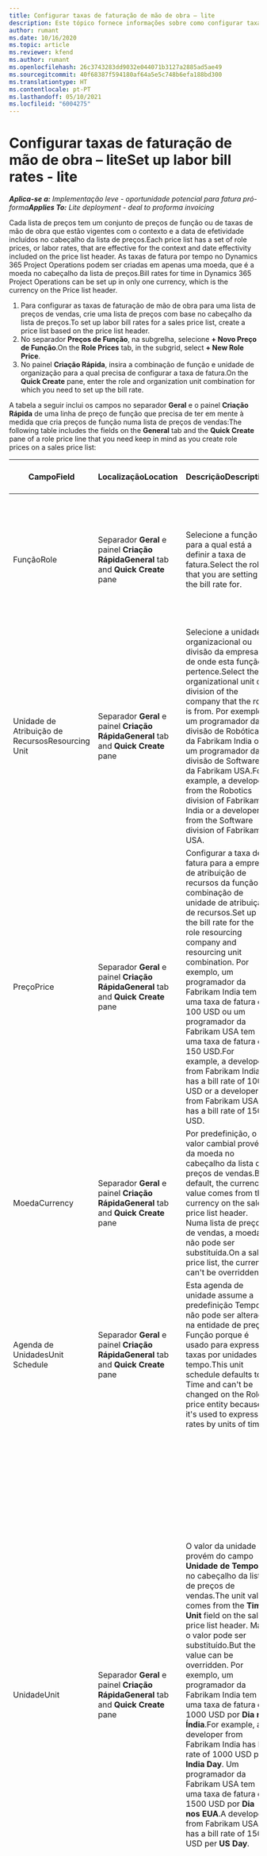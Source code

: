 ```yaml
---
title: Configurar taxas de faturação de mão de obra – lite
description: Este tópico fornece informações sobre como configurar taxas de faturação de mão de obra no Project Operations.
author: rumant
ms.date: 10/16/2020
ms.topic: article
ms.reviewer: kfend
ms.author: rumant
ms.openlocfilehash: 26c3743283dd9032e044071b3127a2885ad5ae49
ms.sourcegitcommit: 40f68387f594180af64a5e5c748b6efa188bd300
ms.translationtype: HT
ms.contentlocale: pt-PT
ms.lasthandoff: 05/10/2021
ms.locfileid: "6004275"
---
```

# <a name="set-up-labor-bill-rates---lite"></a><span data-ttu-id="151b2-103">Configurar taxas de faturação de mão de obra – lite</span><span class="sxs-lookup"><span data-stu-id="151b2-103">Set up labor bill rates - lite</span></span>

<span data-ttu-id="151b2-104">_**Aplica-se a:** Implementação leve - oportunidade potencial para fatura pró-forma_</span><span class="sxs-lookup"><span data-stu-id="151b2-104">_**Applies To:** Lite deployment - deal to proforma invoicing_</span></span>

<span data-ttu-id="151b2-105">Cada lista de preços tem um conjunto de preços de função ou de taxas de mão de obra que estão vigentes com o contexto e a data de efetividade incluídos no cabeçalho da lista de preços.</span><span class="sxs-lookup"><span data-stu-id="151b2-105">Each price list has a set of role prices, or labor rates, that are effective for the context and date effectivity included on the price list header.</span></span> <span data-ttu-id="151b2-106">As taxas de fatura por tempo no Dynamics 365 Project Operations podem ser criadas em apenas uma moeda, que é a moeda no cabeçalho da lista de preços.</span><span class="sxs-lookup"><span data-stu-id="151b2-106">Bill rates for time in Dynamics 365 Project Operations can be set up in only one currency, which is the currency on the Price list header.</span></span>

1. <span data-ttu-id="151b2-107">Para configurar as taxas de faturação de mão de obra para uma lista de preços de vendas, crie uma lista de preços com base no cabeçalho da lista de preços.</span><span class="sxs-lookup"><span data-stu-id="151b2-107">To set up labor bill rates for a sales price list, create a price list based on the price list header.</span></span> 
2. <span data-ttu-id="151b2-108">No separador **Preços de Função**, na subgrelha, selecione **+ Novo Preço de Função**.</span><span class="sxs-lookup"><span data-stu-id="151b2-108">On the **Role Prices** tab, in the subgrid, select **+ New Role Price**.</span></span> 
3. <span data-ttu-id="151b2-109">No painel **Criação Rápida**, insira a combinação de função e unidade de organização para a qual precisa de configurar a taxa de fatura.</span><span class="sxs-lookup"><span data-stu-id="151b2-109">On the **Quick Create** pane, enter the role and organization unit combination for which you need to set up the bill rate.</span></span>

  <span data-ttu-id="151b2-110">A tabela a seguir inclui os campos no separador **Geral** e o painel **Criação Rápida** de uma linha de preço de função que precisa de ter em mente à medida que cria preços de função numa lista de preços de vendas:</span><span class="sxs-lookup"><span data-stu-id="151b2-110">The following table includes the fields on the **General** tab and the **Quick Create** pane of a role price line that you need keep in mind as you create role prices on a sales price list:</span></span>

  | <span data-ttu-id="151b2-111">Campo</span><span class="sxs-lookup"><span data-stu-id="151b2-111">Field</span></span> | <span data-ttu-id="151b2-112">Localização</span><span class="sxs-lookup"><span data-stu-id="151b2-112">Location</span></span> | <span data-ttu-id="151b2-113">Descrição</span><span class="sxs-lookup"><span data-stu-id="151b2-113">Description</span></span> | <span data-ttu-id="151b2-114">Impacto a jusante</span><span class="sxs-lookup"><span data-stu-id="151b2-114">Downstream impact</span></span> |
  | --- | --- | --- | --- |
  | <span data-ttu-id="151b2-115">Função</span><span class="sxs-lookup"><span data-stu-id="151b2-115">Role</span></span> | <span data-ttu-id="151b2-116">Separador **Geral** e painel **Criação Rápida**</span><span class="sxs-lookup"><span data-stu-id="151b2-116">**General** tab and **Quick Create** pane</span></span> | <span data-ttu-id="151b2-117">Selecione a função para a qual está a definir a taxa de fatura.</span><span class="sxs-lookup"><span data-stu-id="151b2-117">Select the role that you are setting the bill rate for.</span></span> | <span data-ttu-id="151b2-118">A função na estimativa de entrada ou real será igualada contra esta linha para assumir a predefinição da taxa de fatura da função.</span><span class="sxs-lookup"><span data-stu-id="151b2-118">Role on the incoming estimate or actual will be matched against this line to default bill rate of the role.</span></span> |
  | <span data-ttu-id="151b2-119">Unidade de Atribuição de Recursos</span><span class="sxs-lookup"><span data-stu-id="151b2-119">Resourcing Unit</span></span> | <span data-ttu-id="151b2-120">Separador **Geral** e painel **Criação Rápida**</span><span class="sxs-lookup"><span data-stu-id="151b2-120">**General** tab and **Quick Create** pane</span></span> | <span data-ttu-id="151b2-121">Selecione a unidade organizacional ou divisão da empresa de onde esta função pertence.</span><span class="sxs-lookup"><span data-stu-id="151b2-121">Select the organizational unit or division of the company that the role is from.</span></span> <span data-ttu-id="151b2-122">Por exemplo, um programador da divisão de Robótica da Fabrikam India ou um programador da divisão de Software da Fabrikam USA.</span><span class="sxs-lookup"><span data-stu-id="151b2-122">For example, a developer from the Robotics division of Fabrikam India or a developer from the Software division of Fabrikam USA.</span></span> | <span data-ttu-id="151b2-123">A unidade de atribuição de recursos na estimativa de entrada ou real será igualada contra esta linha para assumir a predefinição da taxa de fatura da função.</span><span class="sxs-lookup"><span data-stu-id="151b2-123">The resourcing unit on the incoming estimate or actual will be matched against this line to default the bill rate of the role.</span></span> |
  | <span data-ttu-id="151b2-124">Preço</span><span class="sxs-lookup"><span data-stu-id="151b2-124">Price</span></span> | <span data-ttu-id="151b2-125">Separador **Geral** e painel **Criação Rápida**</span><span class="sxs-lookup"><span data-stu-id="151b2-125">**General** tab and **Quick Create** pane</span></span> | <span data-ttu-id="151b2-126">Configurar a taxa de fatura para a empresa de atribuição de recursos da função e combinação de unidade de atribuição de recursos.</span><span class="sxs-lookup"><span data-stu-id="151b2-126">Set up the bill rate for the role resourcing company and resourcing unit combination.</span></span> <span data-ttu-id="151b2-127">Por exemplo, um programador da Fabrikam India tem uma taxa de fatura de 100 USD ou um programador da Fabrikam USA tem uma taxa de fatura de 150 USD.</span><span class="sxs-lookup"><span data-stu-id="151b2-127">For example, a developer from Fabrikam India has a bill rate of 100 USD or a developer from Fabrikam USA has a bill rate of 150 USD.</span></span> | <span data-ttu-id="151b2-128">Este preço é a taxa de fatura predefinida no preço por unidade da estimativa de entrada ou linha real para a classe de transação Tempo.</span><span class="sxs-lookup"><span data-stu-id="151b2-128">This price is the default bill rate on the per unit price of the incoming estimate or actual line for Time transaction class.</span></span> |
  | <span data-ttu-id="151b2-129">Moeda</span><span class="sxs-lookup"><span data-stu-id="151b2-129">Currency</span></span> | <span data-ttu-id="151b2-130">Separador **Geral** e painel **Criação Rápida**</span><span class="sxs-lookup"><span data-stu-id="151b2-130">**General** tab and **Quick Create** pane</span></span>| <span data-ttu-id="151b2-131">Por predefinição, o valor cambial provém da moeda no cabeçalho da lista de preços de vendas.</span><span class="sxs-lookup"><span data-stu-id="151b2-131">By default, the currency value comes from the currency on the sales price list header.</span></span> <span data-ttu-id="151b2-132">Numa lista de preços de vendas, a moeda não pode ser substituída.</span><span class="sxs-lookup"><span data-stu-id="151b2-132">On a sales price list, the currency can't be overridden.</span></span> | <span data-ttu-id="151b2-133">Esta moeda é a moeda predefinida no preço por unidade de entrada de linha de vendas real para a classe de transação Tempo.</span><span class="sxs-lookup"><span data-stu-id="151b2-133">This currency is the default currency on the per unit price of the incoming actual sales line for Time transaction class.</span></span> |
  | <span data-ttu-id="151b2-134">Agenda de Unidades</span><span class="sxs-lookup"><span data-stu-id="151b2-134">Unit Schedule</span></span> | <span data-ttu-id="151b2-135">Separador **Geral** e painel **Criação Rápida**</span><span class="sxs-lookup"><span data-stu-id="151b2-135">**General** tab and **Quick Create** pane</span></span> | <span data-ttu-id="151b2-136">Esta agenda de unidade assume a predefinição Tempo e não pode ser alterada na entidade de preço Função porque é usado para expressar taxas por unidades de tempo.</span><span class="sxs-lookup"><span data-stu-id="151b2-136">This unit schedule defaults to Time and can't be changed on the Role price entity because it's used to express rates by units of time.</span></span> | <span data-ttu-id="151b2-137">Este campo não tem impacto a jusante.</span><span class="sxs-lookup"><span data-stu-id="151b2-137">There is no downstream impact for this field.</span></span> |
  | <span data-ttu-id="151b2-138">Unidade</span><span class="sxs-lookup"><span data-stu-id="151b2-138">Unit</span></span> | <span data-ttu-id="151b2-139">Separador **Geral** e painel **Criação Rápida**</span><span class="sxs-lookup"><span data-stu-id="151b2-139">**General** tab and **Quick Create** pane</span></span> | <span data-ttu-id="151b2-140">O valor da unidade provém do campo **Unidade de Tempo** no cabeçalho da lista de preços de vendas.</span><span class="sxs-lookup"><span data-stu-id="151b2-140">The unit value comes from the **Time Unit** field on the sales price list header.</span></span> <span data-ttu-id="151b2-141">Mas o valor pode ser substituído.</span><span class="sxs-lookup"><span data-stu-id="151b2-141">But the value can be overridden.</span></span> <span data-ttu-id="151b2-142">Por exemplo, um programador da Fabrikam India tem uma taxa de fatura de 1000 USD por **Dia na Índia**.</span><span class="sxs-lookup"><span data-stu-id="151b2-142">For example, a developer from Fabrikam India has bill rate of 1000 USD per **India Day**.</span></span> <span data-ttu-id="151b2-143">Um programador da Fabrikam USA tem uma taxa de fatura de 1500 USD por **Dia nos EUA**.</span><span class="sxs-lookup"><span data-stu-id="151b2-143">A developer from Fabrikam USA has a bill rate of 1500 USD per **US Day**.</span></span> | <span data-ttu-id="151b2-144">Quando o preço por unidade assume a predefinição de uma estimativa de entrada ou linha de valor real, o sistema utiliza o sistema de unidades e a conversão em unidades base para calcular um preço por unidade.</span><span class="sxs-lookup"><span data-stu-id="151b2-144">When the per unit price defaults on an incoming estimate or actual line, the system uses the system of units and conversion in base units to calculate a per unit price.</span></span> <span data-ttu-id="151b2-145">Por exemplo, a estimativa é de 10 **Dias na Índia** no valor de trabalho para um Programador na Índia, e a unidade Dia na Índia é definido como 10 horas.</span><span class="sxs-lookup"><span data-stu-id="151b2-145">For example, the estimate is for 10 **India Days** worth of work for a Developer from India, and the unit India Day is defined as 10 hours.</span></span> <span data-ttu-id="151b2-146">Ao fixar o preço desta linha de estimativa, a aplicação calcula o preço unitário na estimativa como 1000 USD/10 horas = 100 USD por hora.</span><span class="sxs-lookup"><span data-stu-id="151b2-146">When pricing that estimate line, the application calculates the unit price on the estimate as 1000 USD/10 hours = 100 USD per hour.</span></span> |


## <a name="transfer-pricing-or-set-up-bill-rates-for-resources-from-other-organizational-units-or-divisions"></a><span data-ttu-id="151b2-147">Preços de transferência ou configurar taxas de faturação para recursos a partir de outras divisões ou unidades organizacionais</span><span class="sxs-lookup"><span data-stu-id="151b2-147">Transfer pricing or set up bill rates for resources from other organizational units or divisions</span></span> 

<span data-ttu-id="151b2-148">Empresas baseadas em projetos usam funcionários de diferentes divisões da empresa para trabalhar em projetos.</span><span class="sxs-lookup"><span data-stu-id="151b2-148">Project-based companies to use employees from different divisions of the company to work on projects.</span></span> <span data-ttu-id="151b2-149">Os projetos podem ser executados a partir de uma divisão enquanto os colaboradores ou consultores provêm da mesma divisão ou diferente da empresa.</span><span class="sxs-lookup"><span data-stu-id="151b2-149">Projects can be executed from one division while the employees or consultants come from the same a different division of the company.</span></span> <span data-ttu-id="151b2-150">O projeto poderia também ser constituído por uma combinação de pessoas de diferentes divisões.</span><span class="sxs-lookup"><span data-stu-id="151b2-150">The project could also be made up of a combination of people from different divisions.</span></span> <span data-ttu-id="151b2-151">No Project Operations, a empresa proprietária da entrega do projeto chama-se **Unidade de Contratação**.</span><span class="sxs-lookup"><span data-stu-id="151b2-151">In Project Operations, the company that owns the delivery of the project is called the **Contracting Unit**.</span></span> <span data-ttu-id="151b2-152">Todas as outras divisões que fornecem recursos são chamadas de **Unidades de Recursos**.</span><span class="sxs-lookup"><span data-stu-id="151b2-152">All the other divisions that provide resources are called the **Resourcing Units**.</span></span> <span data-ttu-id="151b2-153">Devido às diferenças nos custos de mão de obra em várias geografias e mercados de trabalho em todo o mundo, as taxas de faturação da mão de obra também são criadas de forma diferente para diferentes geografias.</span><span class="sxs-lookup"><span data-stu-id="151b2-153">Because of the differences in labor costs across various geographies and labor markets across the world, bill rates for labor are also set up differently for different geographies.</span></span>

<span data-ttu-id="151b2-154">Por exemplo, um programador da Fabrikam India que trabalha num projeto dos EUA é faturado à taxa de 100 USD por hora.</span><span class="sxs-lookup"><span data-stu-id="151b2-154">For example, a developer from Fabrikam India working on a US project is billed at the rate of 100 USD per hour.</span></span> <span data-ttu-id="151b2-155">Um programador da Fabrikam US que trabalha no Projeto dos EUA é faturado a 150 USD por hora.</span><span class="sxs-lookup"><span data-stu-id="151b2-155">A developer from Fabrikam US working on US Project is billed at 150 USD per hour.</span></span>

### <a name="example-set-up-a-bill-rate"></a><span data-ttu-id="151b2-156">Exemplo: Configurar uma taxa de fatura</span><span class="sxs-lookup"><span data-stu-id="151b2-156">Example: Set up a bill rate</span></span>

1. <span data-ttu-id="151b2-157">Crie uma lista de preços de vendas chamada *Taxas de Faturação da Fabrikam US* e estabeleça a data de efetividade.</span><span class="sxs-lookup"><span data-stu-id="151b2-157">Create a sales price list called *Fabrikam US Bill Rates*, and set the date effectivity.</span></span>
2. <span data-ttu-id="151b2-158">No lista de preços de vendas, introduza as seguintes informações de taxas:</span><span class="sxs-lookup"><span data-stu-id="151b2-158">In the sales price list, enter the following rate information:</span></span>

    | <span data-ttu-id="151b2-159">Função</span><span class="sxs-lookup"><span data-stu-id="151b2-159">Role</span></span> | <span data-ttu-id="151b2-160">Unidade organizacional</span><span class="sxs-lookup"><span data-stu-id="151b2-160">Organizational unit</span></span> | <span data-ttu-id="151b2-161">Taxa de faturação</span><span class="sxs-lookup"><span data-stu-id="151b2-161">Bill rate</span></span> |
    | --- | --- | --- |
    | <span data-ttu-id="151b2-162">Programador</span><span class="sxs-lookup"><span data-stu-id="151b2-162">Developer</span></span> | <span data-ttu-id="151b2-163">Fabrikam India</span><span class="sxs-lookup"><span data-stu-id="151b2-163">Fabrikam India</span></span> | <span data-ttu-id="151b2-164">100€</span><span class="sxs-lookup"><span data-stu-id="151b2-164">$100</span></span> |
    | <span data-ttu-id="151b2-165">Programador</span><span class="sxs-lookup"><span data-stu-id="151b2-165">Developer</span></span> | <span data-ttu-id="151b2-166">Fabrikam Philippines</span><span class="sxs-lookup"><span data-stu-id="151b2-166">Fabrikam Philippines</span></span> | <span data-ttu-id="151b2-167">90 $</span><span class="sxs-lookup"><span data-stu-id="151b2-167">$90</span></span> |
    | <span data-ttu-id="151b2-168">Programador</span><span class="sxs-lookup"><span data-stu-id="151b2-168">Developer</span></span> | <span data-ttu-id="151b2-169">Fabrikam US</span><span class="sxs-lookup"><span data-stu-id="151b2-169">Fabrikam US</span></span> | <span data-ttu-id="151b2-170">150 $</span><span class="sxs-lookup"><span data-stu-id="151b2-170">$150</span></span> |

3. <span data-ttu-id="151b2-171">Anexar a lista de preços de vendas, **Taxas de Faturação da Fabrikam US** para a lista de preços do projeto do contrato do projeto ou a uma determinada conta.</span><span class="sxs-lookup"><span data-stu-id="151b2-171">Attach the sales price list, **Fabrikam US Bill Rates** to the project price list of the project contract or to a certain account.</span></span>


[!INCLUDE[footer-include](../../includes/footer-banner.md)]